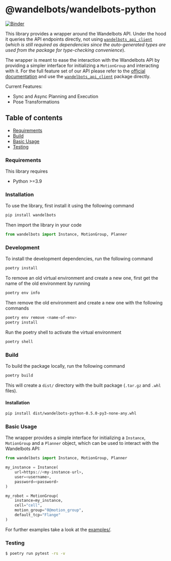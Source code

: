 # @wandelbots/wandelbots-python

[![Binder](https://mybinder.org/badge_logo.svg)](https://mybinder.org/v2/gh/wandelbotsgmbh/wandelbots-python/HEAD?labpath=examples%2F05_notebook.ipynb)

This library provides a wrapper around the Wandelbots API. Under the hood it queries the API endpoints directly, not using [`wandelbots_api_client`](https://pypi.org/project/wandelbots-api-client/) (_which is still required as dependencies since the auto-generated types are used from the package for type-checking convenience_).

The wrapper is meant to ease the interaction with the Wandelbots API by providing a simpler interface for initializing a `MotionGroup` and interacting with it.
For the full feature set of our API please refer to the [official documentation](https://docs.wandelbots.com/) and use the [`wandelbots_api_client`](https://pypi.org/project/wandelbots-api-client/) package directly.

Current Features:

- Sync and Async Planning and Execution
- Pose Transformations

## Table of contents

- [Requirements](#requirements)
- [Build](#build)
- [Basic Usage](#basic-usage)
- [Testing](#testing)

### Requirements

This library requires

- Python >=3.9

### Installation

To use the library, first install it using the following command

```bash
pip install wandelbots
```

Then import the library in your code

```python
from wandelbots import Instance, MotionGroup, Planner
```

### Development

To install the development dependencies, run the following command

```bash
poetry install
```

To remove an old virtual environment and create a new one, first get the name of the old environment by running

```bash
poetry env info
```

Then remove the old environment and create a new one with the following commands

```bash
poetry env remove <name-of-env>
poetry install
```

Run the poetry shell to activate the virtual environment

```bash
poetry shell
```

### Build

To build the package locally, run the following command

```bash
poetry build
```

This will create a `dist/` directory with the built package (`.tar.gz` and `.whl` files).

#### Installation

```bash
pip install dist/wandelbots-python-0.5.0-py3-none-any.whl
```

### Basic Usage

The wrapper provides a simple interface for initializing a `Instance`, `MotionGroup` and a `Planner` object, which can be used to interact with the Wandelbots API:

```python
from wandelbots import Instance, MotionGroup, Planner

my_instance = Instance(
    url=https://<my-instance-url>,
    user=<username>,
    password=<password>
)

my_robot = MotionGroup(
    instance=my_instance,
    cell="cell",
    motion_group="0@motion_group",
    default_tcp="Flange"
)
```

For further examples take a look at the [examples/](examples/).

### Testing

```bash
$ poetry run pytest -rs -v
```
